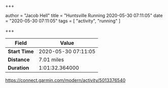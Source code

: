 +++

author = "Jacob Hell"
title = "Huntsville Running 2020-05-30 07:11:05"
date = "2020-05-30 07:11:05"
tags = [
    "activity", "running"
]

+++

<!--more-->

|Field  |Value  |
|--- | --- |
|**Start Time**|2020-05-30 07:11:05|
|**Distance**|7.01 miles|
|**Duration**|1:01:32.364000|

https://connect.garmin.com/modern/activity/5013376540